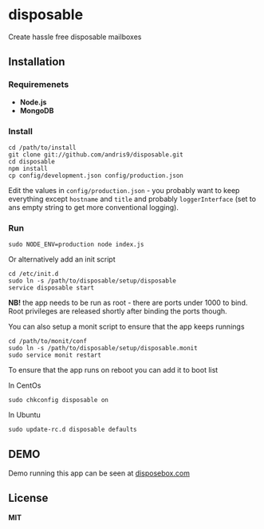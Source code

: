 # disposable

Create hassle free disposable mailboxes

## Installation

### Requiremenets

  * **Node.js**
  * **MongoDB**

### Install

    cd /path/to/install
    git clone git://github.com/andris9/disposable.git
    cd disposable
    npm install
    cp config/development.json config/production.json

Edit the values in `config/production.json` - you probably want to keep everything except `hostname` and `title` and probably `loggerInterface` (set to ans empty string to get more conventional logging).

### Run

    sudo NODE_ENV=production node index.js

Or alternatively add an init script

    cd /etc/init.d
    sudo ln -s /path/to/disposable/setup/disposable
    service disposable start

**NB!** the app needs to be run as root - there are ports under 1000 to bind. Root privileges are released shortly after binding the ports though.

You can also setup a monit script to ensure that the app keeps runnings

    cd /path/to/monit/conf
    sudo ln -s /path/to/disposable/setup/disposable.monit
    sudo service monit restart

To ensure that the app runs on reboot you can add it to boot list

In CentOs

    sudo chkconfig disposable on

In Ubuntu

    sudo update-rc.d disposable defaults

## DEMO

Demo running this app can be seen at [disposebox.com](http://disposebox.com)

## License

**MIT**